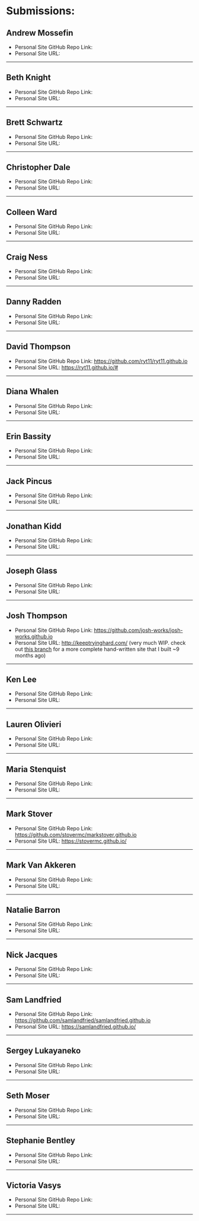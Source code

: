 # Submissions:

## Andrew Mossefin

* Personal Site GitHub Repo Link:
* Personal Site URL:

-----

## Beth Knight

* Personal Site GitHub Repo Link:
* Personal Site URL:

-----

## Brett Schwartz

* Personal Site GitHub Repo Link:
* Personal Site URL:

-----

## Christopher Dale

* Personal Site GitHub Repo Link:
* Personal Site URL:

-----

## Colleen Ward

* Personal Site GitHub Repo Link:
* Personal Site URL:

-----

## Craig Ness

* Personal Site GitHub Repo Link:
* Personal Site URL:

-----

## Danny Radden

* Personal Site GitHub Repo Link:
* Personal Site URL:

-----

## David Thompson

* Personal Site GitHub Repo Link: https://github.com/ryt11/ryt11.github.io
* Personal Site URL: https://ryt11.github.io/#

-----

## Diana Whalen

* Personal Site GitHub Repo Link:
* Personal Site URL:

-----

## Erin Bassity

* Personal Site GitHub Repo Link:
* Personal Site URL:

-----

## Jack Pincus

* Personal Site GitHub Repo Link:
* Personal Site URL:

-----

## Jonathan Kidd

* Personal Site GitHub Repo Link:
* Personal Site URL:

-----

## Joseph Glass

* Personal Site GitHub Repo Link:
* Personal Site URL:

-----

## Josh Thompson

* Personal Site GitHub Repo Link: https://github.com/josh-works/josh-works.github.io
* Personal Site URL: http://keeptryinghard.com/ (very much WIP. check out [this branch](https://github.com/josh-works/josh-works.github.io/tree/completed_first_version) for a more complete hand-written site that I built ~9 months ago)

-----

## Ken Lee

* Personal Site GitHub Repo Link:
* Personal Site URL:

-----

## Lauren Olivieri

* Personal Site GitHub Repo Link:
* Personal Site URL:

-----

## Maria Stenquist

* Personal Site GitHub Repo Link:
* Personal Site URL:

-----

## Mark Stover

* Personal Site GitHub Repo Link: https://github.com/stovermc/markstover.github.io
* Personal Site URL: https://stovermc.github.io/

-----

## Mark Van Akkeren

* Personal Site GitHub Repo Link:
* Personal Site URL:

-----

## Natalie Barron

* Personal Site GitHub Repo Link:
* Personal Site URL:

-----

## Nick Jacques

* Personal Site GitHub Repo Link:
* Personal Site URL:

-----

## Sam Landfried

* Personal Site GitHub Repo Link: https://github.com/samlandfried/samlandfried.github.io
* Personal Site URL: https://samlandfried.github.io/

-----

## Sergey Lukayaneko

* Personal Site GitHub Repo Link:
* Personal Site URL:

-----

## Seth Moser

* Personal Site GitHub Repo Link:
* Personal Site URL:

-----

## Stephanie Bentley

* Personal Site GitHub Repo Link:
* Personal Site URL:

-----

## Victoria Vasys

* Personal Site GitHub Repo Link:
* Personal Site URL:

-----
